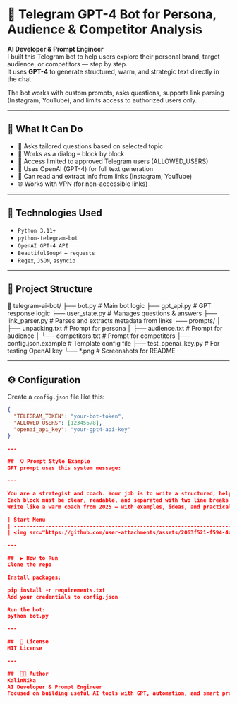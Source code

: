 # 🤖 Telegram GPT-4 Bot for Persona, Audience & Competitor Analysis

**AI Developer & Prompt Engineer**  
I built this Telegram bot to help users explore their personal brand, target audience, or competitors — step by step.  
It uses **GPT-4** to generate structured, warm, and strategic text directly in the chat.

The bot works with custom prompts, asks questions, supports link parsing (Instagram, YouTube), and limits access to authorized users only.

---

## 🚀 What It Can Do

- 🧠 Asks tailored questions based on selected topic
- 💬 Works as a dialog – block by block
- 🔐 Access limited to approved Telegram users (ALLOWED_USERS)
- 🤖 Uses OpenAI (GPT-4) for full text generation
- 🔗 Can read and extract info from links (Instagram, YouTube)
- 🌐 Works with VPN (for non-accessible links)

---

## 🧰 Technologies Used

- `Python 3.11+`
- `python-telegram-bot`
- `OpenAI GPT-4 API`
- `BeautifulSoup4` + `requests`
- `Regex`, `JSON`, `asyncio`

---

## 📂 Project Structure
📁 telegram-ai-bot/
├── bot.py # Main bot logic
├── gpt_api.py # GPT response logic
├── user_state.py # Manages questions & answers
├── link_parser.py # Parses and extracts metadata from links
├── prompts/
│ ├── unpacking.txt # Prompt for persona
│ ├── audience.txt # Prompt for audience
│ └── competitors.txt # Prompt for competitors
├── config.json.example # Template config file
├── test_openai_key.py # For testing OpenAI key
└── *.png # Screenshots for README

---

## ⚙️ Configuration

Create a `config.json` file like this:

```json
{
  "TELEGRAM_TOKEN": "your-bot-token",
  "ALLOWED_USERS": [12345678],
  "openai_api_key": "your-gpt4-api-key"
}

---

##  💡 Prompt Style Example
GPT prompt uses this system message:

---

You are a strategist and coach. Your job is to write a structured, helpful, 12-block analysis.
Each block must be clear, readable, and separated with two line breaks (\n\n).
Write like a warm coach from 2025 – with examples, ideas, and practical insights.

| Start Menu                                                                                               | Question Flow                                                                                            | Access Control                                                                                           |
| -------------------------------------------------------------------------------------------------------- | -------------------------------------------------------------------------------------------------------- | -------------------------------------------------------------------------------------------------------- |
| <img src="https://github.com/user-attachments/assets/2063f521-f594-4a15-a9f9-11b3a4243a71" width="300"/> | <img src="https://github.com/user-attachments/assets/312a269c-959b-453f-a7ee-cc51ded1fdf1" width="300"/> | <img src="https://github.com/user-attachments/assets/536a5d4b-f8f7-4c3f-9efd-a6be76e9a0e2" width="300"/> |

---

##  ▶️ How to Run
Clone the repo

Install packages:

pip install -r requirements.txt
Add your credentials to config.json

Run the bot:
python bot.py

---

##  📜 License
MIT License

---

##  🧑‍💻 Author
KalinNika
AI Developer & Prompt Engineer
Focused on building useful AI tools with GPT, automation, and smart prompts.
